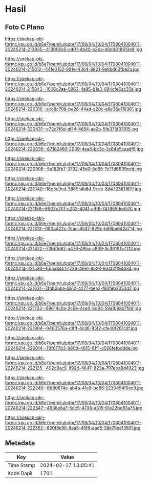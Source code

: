 # Hasil

## Foto C Plano

https://sirekap-obj-formc.kpu.go.id/b6e7/pemilu/pdpr/17/08/04/10/04/1708041004011-20240214-213835--413000e5-ad01-4b40-b2da-d8d4818613e8.jpg

https://sirekap-obj-formc.kpu.go.id/b6e7/pemilu/pdpr/17/08/04/10/04/1708041004011-20240214-215612--44fe3152-991e-43b4-8821-9e9bd63fbe2a.jpg

https://sirekap-obj-formc.kpu.go.id/b6e7/pemilu/pdpr/17/08/04/10/04/1708041004011-20240214-215843--1606c2ae-0863-4a95-b1a3-694cfe6ac35a.jpg

https://sirekap-obj-formc.kpu.go.id/b6e7/pemilu/pdpr/17/08/04/10/04/1708041004011-20240214-220310--acc8c708-be26-44ad-a20c-a6e36e118381.jpg

https://sirekap-obj-formc.kpu.go.id/b6e7/pemilu/pdpr/17/08/04/10/04/1708041004011-20240214-220431--c72c7f6d-df14-4654-ae2b-5fe375f37915.jpg

https://sirekap-obj-formc.kpu.go.id/b6e7/pemilu/pdpr/17/08/04/10/04/1708041004011-20240214-220639--67182460-2039-4ea8-bc3c-3c84e5caadf6.jpg

https://sirekap-obj-formc.kpu.go.id/b6e7/pemilu/pdpr/17/08/04/10/04/1708041004011-20240214-220908--5a182fb7-3792-45d0-8d85-7c71d6639cdd.jpg

https://sirekap-obj-formc.kpu.go.id/b6e7/pemilu/pdpr/17/08/04/10/04/1708041004011-20240214-221040--18e5c9cd-3889-4b8d-9cee-8d47236116f9.jpg

https://sirekap-obj-formc.kpu.go.id/b6e7/pemilu/pdpr/17/08/04/10/04/1708041004011-20240214-221158--8902c201-c232-404f-a9f8-747865ded570.jpg

https://sirekap-obj-formc.kpu.go.id/b6e7/pemilu/pdpr/17/08/04/10/04/1708041004011-20240214-221313--080a422c-7cac-4537-829c-b69ba642a714.jpg

https://sirekap-obj-formc.kpu.go.id/b6e7/pemilu/pdpr/17/08/04/10/04/1708041004011-20240214-221422--72bb1d62-a476-49ba-a839-3c30181572f2.jpg

https://sirekap-obj-formc.kpu.go.id/b6e7/pemilu/pdpr/17/08/04/10/04/1708041004011-20240214-221530--6baa84b1-1736-46e1-8a28-8d4f2ff94d34.jpg

https://sirekap-obj-formc.kpu.go.id/b6e7/pemilu/pdpr/17/08/04/10/04/1708041004011-20240214-221631--3fbb2aba-bb12-4277-bea2-f92feb2353d2.jpg

https://sirekap-obj-formc.kpu.go.id/b6e7/pemilu/pdpr/17/08/04/10/04/1708041004011-20240214-221733--69614c0a-2c6e-4ce0-8d93-59a1b9ab7f8d.jpg

https://sirekap-obj-formc.kpu.go.id/b6e7/pemilu/pdpr/17/08/04/10/04/1708041004011-20240214-221904--0460576a-d8ff-4cd6-85f2-cfe40f261cdf.jpg

https://sirekap-obj-formc.kpu.go.id/b6e7/pemilu/pdpr/17/08/04/10/04/1708041004011-20240214-222014--78f677b3-880d-4615-81f1-c568fefbddde.jpg

https://sirekap-obj-formc.kpu.go.id/b6e7/pemilu/pdpr/17/08/04/10/04/1708041004011-20240214-222135--402c9ac9-892d-4647-923a-797eba8d4023.jpg

https://sirekap-obj-formc.kpu.go.id/b6e7/pemilu/pdpr/17/08/04/10/04/1708041004011-20240214-222240--8b80674e-ab4a-41e9-bc66-2230454f9ec9.jpg

https://sirekap-obj-formc.kpu.go.id/b6e7/pemilu/pdpr/17/08/04/10/04/1708041004011-20240214-222347--4958e6a7-5dc5-4708-a515-91e22be83a75.jpg

https://sirekap-obj-formc.kpu.go.id/b6e7/pemilu/pdpr/17/08/04/10/04/1708041004011-20240214-222552--620f8e96-8aa5-45f6-aae5-38e79ee13501.jpg


## Metadata

| Key        | Value               |
| ---------- | ------------------- |
| Time Stamp | 2024-02-17 13:05:41 |
| Kode Dapil | 1701                |



